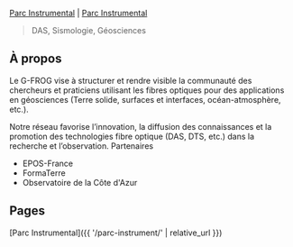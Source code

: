 [Parc Instrumental](/parc-instrument) | [Parc Instrumental](/parc-instrument) 

> DAS, Sismologie, Géosciences

## À propos

Le G-FROG vise à structurer et rendre visible la communauté des chercheurs et praticiens utilisant les fibres optiques pour des applications en géosciences (Terre solide, surfaces et interfaces, océan-atmosphère, etc.).

Notre réseau favorise l’innovation, la diffusion des connaissances et la promotion des technologies fibre optique (DAS, DTS, etc.) dans la recherche et l’observation.
Partenaires

- EPOS-France
- FormaTerre
- Observatoire de la Côte d'Azur

## Pages

[Parc Instrumental]({{ '/parc-instrument/' | relative_url }})
